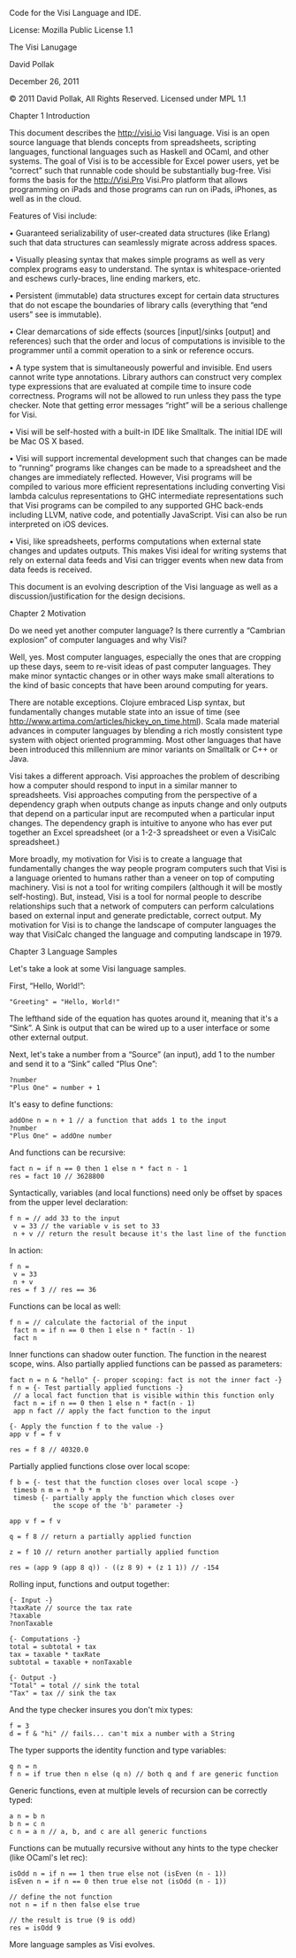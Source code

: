 Code for the Visi Language and IDE.

License: Mozilla Public License 1.1

The Visi Lanugage

David Pollak

December 26, 2011

© 2011 David Pollak, All Rights Reserved. Licensed under MPL 1.1



Chapter 1 Introduction

This document describes the <http://visi.io> Visi language. Visi is an open source language that blends concepts from spreadsheets, scripting languages, functional languages such as Haskell and OCaml, and other systems. The goal of Visi is to be accessible for Excel power users, yet be “correct” such that runnable code should be substantially bug-free. Visi forms the basis for the <http://Visi.Pro> Visi.Pro platform that allows programming on iPads and those programs can run on iPads, iPhones, as well as in the cloud.

Features of Visi include:

• Guaranteed serializability of user-created data structures (like Erlang) such that data structures can seamlessly migrate across address spaces.

• Visually pleasing syntax that makes simple programs as well as very complex programs easy to understand. The syntax is whitespace-oriented and eschews curly-braces, line ending markers, etc.

• Persistent (immutable) data structures except for certain data structures that do not escape the boundaries of library calls (everything that “end users” see is immutable).

• Clear demarcations of side effects (sources [input]/sinks [output] and references) such that the order and locus of computations is invisible to the programmer until a commit operation to a sink or reference occurs.

• A type system that is simultaneously powerful and invisible. End users cannot write type annotations. Library authors can construct very complex type expressions that are evaluated at compile time to insure code correctness. Programs will not be allowed to run unless they pass the type checker. Note that getting error messages “right” will be a serious challenge for Visi.

• Visi will be self-hosted with a built-in IDE like Smalltalk. The initial IDE will be Mac OS X based.

• Visi will support incremental development such that changes can be made to “running” programs like changes can be made to a spreadsheet and the changes are immediately reflected. However, Visi programs will be compiled to various more efficient representations including converting Visi lambda calculus representations to GHC intermediate representations such that Visi programs can be compiled to any supported GHC back-ends including LLVM, native code, and potentially JavaScript. Visi can also be run interpreted on iOS devices.

• Visi, like spreadsheets, performs computations when external state changes and updates outputs. This makes Visi ideal for writing systems that rely on external data feeds and Visi can trigger events when new data from data feeds is received.

This document is an evolving description of the Visi language as well as a discussion/justification for the design decisions.

Chapter 2 Motivation

Do we need yet another computer language? Is there currently a “Cambrian explosion” of computer languages and why Visi?

Well, yes. Most computer languages, especially the ones that are cropping up these days, seem to re-visit ideas of past computer languages. They make minor syntactic changes or in other ways make small alterations to the kind of basic concepts that have been around computing for years.

There are notable exceptions. Clojure embraced Lisp syntax, but fundamentally changes mutable state into an issue of time (see <http://www.artima.com/articles/hickey_on_time.html>). Scala made material advances in computer languages by blending a rich mostly consistent type system with object oriented programming. Most other languages that have been introduced this millennium are minor variants on Smalltalk or C++ or Java.

Visi takes a different approach. Visi approaches the problem of describing how a computer should respond to input in a similar manner to spreadsheets. Visi approaches computing from the perspective of a dependency graph when outputs change as inputs change and only outputs that depend on a particular input are recomputed when a particular input changes. The dependency graph is intuitive to anyone who has ever put together an Excel spreadsheet (or a 1-2-3 spreadsheet or even a VisiCalc spreadsheet.)

More broadly, my motivation for Visi is to create a language that fundamentally changes the way people program computers such that Visi is a language oriented to humans rather than a veneer on top of computing machinery. Visi is not a tool for writing compilers (although it will be mostly self-hosting). But, instead, Visi is a tool for normal people to describe relationships such that a network of computers can perform calculations based on external input and generate predictable, correct output. My motivation for Visi is to change the landscape of computer languages the way that VisiCalc changed the language and computing landscape in 1979.

Chapter 3 Language Samples

Let's take a look at some Visi language samples.

First, “Hello, World!”:

    "Greeting" = "Hello, World!"

The lefthand side of the equation has quotes around it, meaning that it's a “Sink”. A Sink is output that can be wired up to a user interface or some other external output.

Next, let's take a number from a “Source” (an input), add 1 to the number and send it to a “Sink” called “Plus One”:

    ?number
    "Plus One" = number + 1

It's easy to define functions:

	addOne n = n + 1 // a function that adds 1 to the input
	?number
	"Plus One" = addOne number

And functions can be recursive:

	fact n = if n == 0 then 1 else n * fact n - 1
	res = fact 10 // 3628800

Syntactically, variables (and local functions) need only be offset by spaces from the upper level declaration:

	f n = // add 33 to the input
	 v = 33 // the variable v is set to 33
	 n + v // return the result because it's the last line of the function

In action:

	f n = 
	 v = 33
	 n + v
	res = f 3 // res == 36

Functions can be local as well:

	f n = // calculate the factorial of the input
	 fact n = if n == 0 then 1 else n * fact(n - 1)
	 fact n

Inner functions can shadow outer function. The function in the nearest scope, wins. Also partially applied functions can be passed as parameters:

	fact n = n & "hello" {- proper scoping: fact is not the inner fact -}
	f n = {- Test partially applied functions -}
	 // a local fact function that is visible within this function only
	 fact n = if n == 0 then 1 else n * fact(n - 1)
	 app n fact // apply the fact function to the input

	{- Apply the function f to the value -}
	app v f = f v

	res = f 8 // 40320.0

Partially applied functions close over local scope:

	f b = {- test that the function closes over local scope -}
	 timesb n m = n * b * m
	 timesb {- partially apply the function which closes over
	           the scope of the 'b' parameter -}

	app v f = f v

	q = f 8 // return a partially applied function

	z = f 10 // return another partially applied function

	res = (app 9 (app 8 q)) - ((z 8 9) + (z 1 1)) // -154

Rolling input, functions and output together:

	{- Input -}
	?taxRate // source the tax rate
	?taxable
	?nonTaxable

	{- Computations -}
	total = subtotal + tax
	tax = taxable * taxRate
	subtotal = taxable + nonTaxable

	{- Output -}
	"Total" = total // sink the total
	"Tax" = tax // sink the tax

And the type checker insures you don't mix types:

	f = 3
	d = f & "hi" // fails... can't mix a number with a String

The typer supports the identity function and type variables:

	q n = n
	f n = if true then n else (q n) // both q and f are generic function

Generic functions, even at multiple levels of recursion can be correctly typed:

	a n = b n
	b n = c n
	c n = a n // a, b, and c are all generic functions

Functions can be mutually recursive without any hints to the type checker (like OCaml's let rec):

	isOdd n = if n == 1 then true else not (isEven (n - 1))
	isEven n = if n == 0 then true else not (isOdd (n - 1))

	// define the not function
	not n = if n then false else true

	// the result is true (9 is odd)
	res = isOdd 9

More language samples as Visi evolves.

